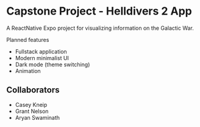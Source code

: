 # Capstone Project - Helldivers 2 App
A ReactNative Expo project for visualizing information on the Galactic War.

Planned features
- Fullstack application
- Modern minimalist UI
- Dark mode (theme switching)
- Animation

## Collaborators
  - Casey Kneip
  - Grant Nelson
  - Aryan Swaminath

